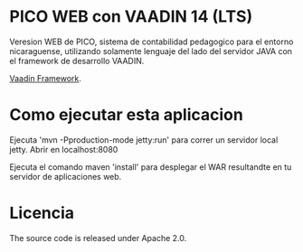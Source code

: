 PICO WEB con VAADIN 14 (LTS) 
==================================

Veresion WEB de PICO, sistema de contabilidad pedagogico para el entorno nicaraguense, utilizando solamente lenguaje del lado del servidor JAVA con el framework de desarrollo VAADIN.

 [Vaadin Framework](https://vaadin.com/framework).


Como ejecutar esta aplicacion
==
Ejecuta 'mvn -Pproduction-mode jetty:run' para correr un servidor local jetty. Abrir en localhost:8080

Ejecuta el comando maven 'install' para desplegar el WAR resultandte en tu servidor de aplicaciones web.


Licencia
==
The source code is released under Apache 2.0.

